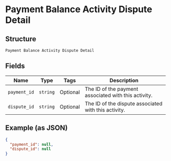 
# Payment Balance Activity Dispute Detail

## Structure

`Payment Balance Activity Dispute Detail`

## Fields

| Name | Type | Tags | Description |
|  --- | --- | --- | --- |
| `payment_id` | `string` | Optional | The ID of the payment associated with this activity. |
| `dispute_id` | `string` | Optional | The ID of the dispute associated with this activity. |

## Example (as JSON)

```json
{
  "payment_id": null,
  "dispute_id": null
}
```

